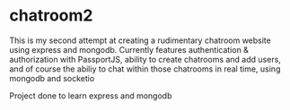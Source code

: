 # chatroom2
This is my second attempt at creating a rudimentary chatroom website using express and mongodb.
Currently features authentication & authorization with PassportJS, ability to create chatrooms and add users, and of course the abiliy to chat within those chatrooms in real time, using mongodb and socketio

Project done to learn express and mongodb
